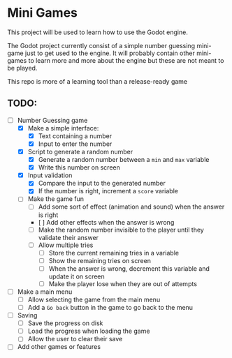 # Mini Games

This project will be used to learn how to use the Godot engine.

The Godot project currently consist of a simple number guessing mini-game just to get used to the engine. It will probably contain other mini-games to learn more and more about the engine but these are not meant to be played.

This repo is more of a learning tool than a release-ready game

## TODO:
- [ ] Number Guessing game
	- [x] Make a simple interface:
		- [x] Text containing a number
		- [x] Input to enter the number
	- [x] Script to generate a random number
		- [x] Generate a random number between a `min` and `max` variable
		- [x] Write this number on screen
	- [x] Input validation
		- [x] Compare the input to the generated number
		- [x] If the number is right, increment a `score` variable
	- [ ] Make the game fun
		- [ ] Add some sort of effect (animation and sound) when the answer is right
		- [ ] Add other effects when the answer is wrong
		- [ ] Make the random number invisible to the player until they validate their answer
		- [ ] Allow multiple tries
			- [ ] Store the current remaining tries in a variable
			- [ ] Show the remaining tries on screen
			- [ ] When the answer is wrong, decrement this variable and update it on screen
			- [ ] Make the player lose when they are out of attempts
- [ ] Make a main menu
	- [ ] Allow selecting the game from the main menu
	- [ ] Add a `Go back` button in the game to go back to the menu
- [ ] Saving
    - [ ] Save the progress on disk
    - [ ] Load the progress when loading the game
    - [ ] Allow the user to clear their save
- [ ] Add other games or features
